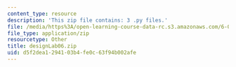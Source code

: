 ```yaml
---
content_type: resource
description: 'This zip file contains: 3 .py files.'
file: /media/https%3A/open-learning-course-data-rc.s3.amazonaws.com/6-01sc-introduction-to-electrical-engineering-and-computer-science-i-spring-2011/d5f2dea1294103b4fe0c63f94b002afe_designLab06.zip
file_type: application/zip
resourcetype: Other
title: designLab06.zip
uid: d5f2dea1-2941-03b4-fe0c-63f94b002afe
---
```

